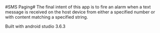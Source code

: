 #SMS Paging#
The final intent of this app is to fire an alarm when a text message is received on the host device from either a specified number or with content matching a specified string.

Built with android studio 3.6.3